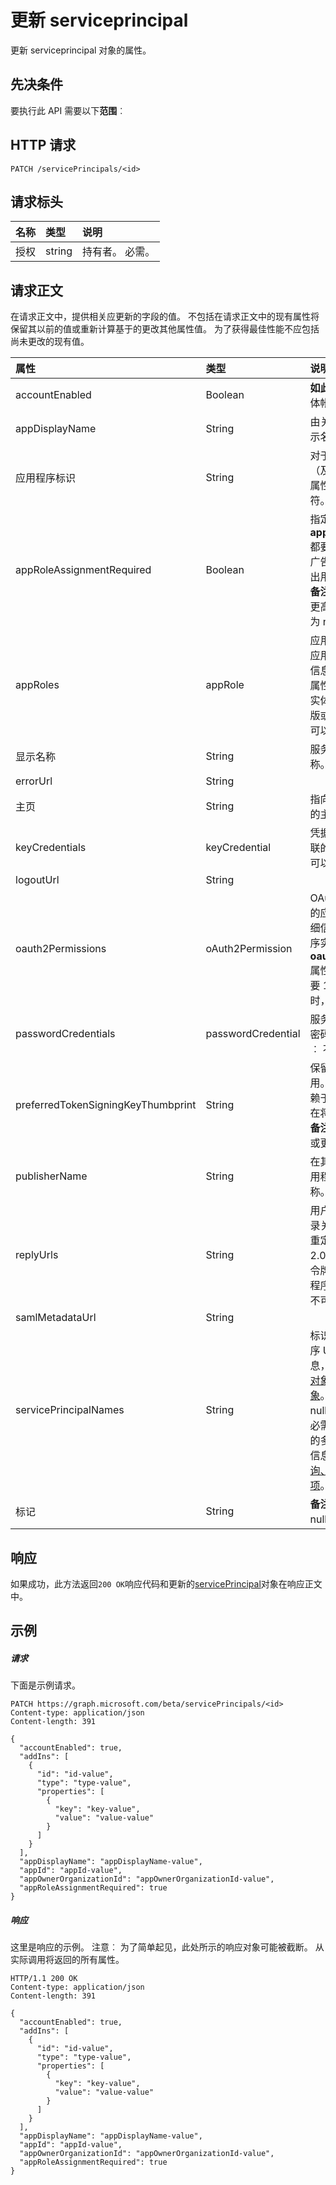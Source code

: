 # <a name="update-serviceprincipal"></a>更新 serviceprincipal

更新 serviceprincipal 对象的属性。
## <a name="prerequisites"></a>先决条件
要执行此 API 需要以下**范围**︰
## <a name="http-request"></a>HTTP 请求
<!-- { "blockType": "ignored" } -->
```http
PATCH /servicePrincipals/<id>
```
## <a name="request-headers"></a>请求标头
| 名称       | 类型 | 说明|
|:-----------|:------|:----------|
| 授权  | string  | 持有者<token>。 必需。 |

## <a name="request-body"></a>请求正文
在请求正文中，提供相关应更新的字段的值。 不包括在请求正文中的现有属性将保留其以前的值或重新计算基于的更改其他属性值。 为了获得最佳性能不应包括尚未更改的现有值。

| 属性     | 类型   |说明|
|:---------------|:--------|:----------|
|accountEnabled|Boolean|                **如此**如果启用服务主体帐户;否则为**假**。            |
|appDisplayName|String|由关联的应用程序显示名称。|
|应用程序标识|String|对于关联的应用程序 （及其**应用程序标识**属性） 的唯一标识符。|
|appRoleAssignmentRequired|Boolean|指定用户或组对**appRoleAssignment**都要求之前 Azure 的广告会对应用程序发出用户的访问令牌。                            **备注**︰ 需要 1.5 版或更高版本时，不可以为 null。            |
|appRoles|appRole|应用程序角色关联的应用程序公开。 详细信息请参阅**appRoles**属性定义对应用程序实体**说明**︰ 需要 1.5 版或更高版本时，不可以为 null。            |
|显示名称|String|服务主体为显示名称。|
|errorUrl|String|            |
|主页|String|指向关联的应用程序的主页的 URL。|
|keyCredentials|keyCredential|凭据与主体服务相关联的集合。                            **备注**︰ 不可以为 null。            |
|logoutUrl|String|            |
|oauth2Permissions|oAuth2Permission|OAuth 2.0 权限关联的应用程序公开。 详细信息请参阅应用程序实体上的**oauth2Permissions**属性定义。                            **备注**︰ 需要 1.5 版或更高版本时，不可以为 null。            |
|passwordCredentials|passwordCredential|服务主体与相关联的密码凭据集合。                            **备注**︰ 不可以为 null。            |
|preferredTokenSigningKeyThumbprint|String|保留为仅供内部使用。 不要写或否则依赖于此属性。 可能会在将来版本中删除。                            **备注**︰ 要求版本 1.5 或更高版本。            |
|publisherName|String|在其中指定关联的应用程序组织显示名称。|
|replyUrls|String|用户令牌发送给以登录关联的应用程序或重定向 Uri 的 OAuth 2.0 授权码，并访问令牌发送给关联应用程序的 Url。                            **备注**︰ 不可以为 null。            |
|samlMetadataUrl|String|            |
|servicePrincipalNames|String|标识相关联的应用程序 Uri。 有关详细信息，请参阅[应用程序对象和服务主体对象](https://msdn.microsoft.com/en-us/library/azure/dn132633.aspx)。                            **备注**︰ 不可以为 null， **any**运算符是所必需的筛选器表达式的多值属性;有关详细信息，请参阅[支持查询、 筛选和分页选项](https://msdn.microsoft.com/library/azure/dn727074.aspx)。            |
|标记|String|                                        **备注**︰ 不可以为 null。            |

## <a name="response"></a>响应
如果成功，此方法返回`200 OK`响应代码和更新的[servicePrincipal](../resources/serviceprincipal.md)对象在响应正文中。
## <a name="example"></a>示例
##### <a name="request"></a>请求
下面是示例请求。
<!-- {
  "blockType": "request",
  "name": "update_serviceprincipal"
}-->
```http
PATCH https://graph.microsoft.com/beta/servicePrincipals/<id>
Content-type: application/json
Content-length: 391

{
  "accountEnabled": true,
  "addIns": [
    {
      "id": "id-value",
      "type": "type-value",
      "properties": [
        {
          "key": "key-value",
          "value": "value-value"
        }
      ]
    }
  ],
  "appDisplayName": "appDisplayName-value",
  "appId": "appId-value",
  "appOwnerOrganizationId": "appOwnerOrganizationId-value",
  "appRoleAssignmentRequired": true
}
```
##### <a name="response"></a>响应
这里是响应的示例。 注意︰ 为了简单起见，此处所示的响应对象可能被截断。 从实际调用将返回的所有属性。
<!-- {
  "blockType": "response",
  "truncated": true,
  "@odata.type": "microsoft.graph.serviceprincipal"
} -->
```http
HTTP/1.1 200 OK
Content-type: application/json
Content-length: 391

{
  "accountEnabled": true,
  "addIns": [
    {
      "id": "id-value",
      "type": "type-value",
      "properties": [
        {
          "key": "key-value",
          "value": "value-value"
        }
      ]
    }
  ],
  "appDisplayName": "appDisplayName-value",
  "appId": "appId-value",
  "appOwnerOrganizationId": "appOwnerOrganizationId-value",
  "appRoleAssignmentRequired": true
}
```

<!-- uuid: 8fcb5dbc-d5aa-4681-8e31-b001d5168d79
2015-10-25 14:57:30 UTC -->
<!-- {
  "type": "#page.annotation",
  "description": "Update serviceprincipal",
  "keywords": "",
  "section": "documentation",
  "tocPath": ""
}-->
